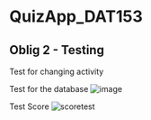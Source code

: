 # QuizApp_DAT153

## Oblig 2 - Testing

Test for changing activity

Test for the database
![image](https://user-images.githubusercontent.com/54098611/157095872-c8e7c027-7ca7-48a8-933a-d16aa675dc9e.png)

Test Score
![scoretest](https://user-images.githubusercontent.com/54103876/157108476-7b0c373a-4c19-4371-96cb-758b818dfb58.PNG)
